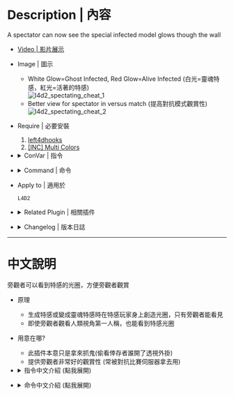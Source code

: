 # Description | 內容
A spectator can now see the special infected model glows though the wall

* [Video | 影片展示](https://www.bilibili.com/video/BV1Xq4y1a7ie)

* Image | 圖示
    * White Glow=Ghost Infected, Red Glow=Alive Infected (白光=靈魂特感，紅光=活著的特感)
    <br/>![l4d2_spectating_cheat_1](image/l4d2_spectating_cheat_1.jpg)
    * Better view for spectator in versus match (提高對抗模式觀賞性)
    <br/>![l4d2_spectating_cheat_2](image/l4d2_spectating_cheat_2.jpg)

* Require | 必要安裝
    1. [left4dhooks](https://forums.alliedmods.net/showthread.php?t=321696)
    2. [[INC] Multi Colors](https://github.com/fbef0102/L4D1_2-Plugins/releases/tag/Multi-Colors)

* <details><summary>ConVar | 指令</summary>

    * cfg\sourcemod\l4d2_specting_cheat.cfg
        ```php
        // Ghost SI glow color, Three values between 0-255 separated by spaces. RGB Color255 - Red Green Blue.
        l4d2_specting_cheat_ghost_color "255 255 255"

        // Alive SI glow color, Three values between 0-255 separated by spaces. RGB Color255 - Red Green Blue.
        l4d2_specting_cheat_alive_color "255 0 0"

        // Players with these flags have access to use command to toggle Speatator watching cheat. (Empty = Everyone, -1: Nobody)
        l4d2_specting_cheat_use_command_flag "z"

        // Enable Speatator watching cheat for spectators default? [1-Enable/0-Disable]
        l4d2_specting_cheat_default_value "0"
        ```
</details>

* <details><summary>Command | 命令</summary>

    * **Toggle Speatator watching cheat (spectator only)**
        ```php
        sm_speccheat
        sm_watchcheat
        sm_lookcheat
        sm_seecheat
        sm_meetcheat
        sm_starecheat
        sm_hellocheat
        sm_areyoucheat
        sm_fuckyoucheat
        sm_zzz
        ```
</details>

* Apply to | 適用於
    ```
    L4D2
    ```

* <details><summary>Related Plugin | 相關插件</summary>

    1. [Attachments API](https://forums.alliedmods.net/showthread.php?t=325651): Allows plugins to attach things to weapons. Fixes player attachments when their model changes.
        > 檢測玩家模組變更的API

    2. [l4d_flashlight_speconly](https://github.com/fbef0102/Game-Private_Plugin/tree/main/Plugin_%E6%8F%92%E4%BB%B6/Spectator_%E6%97%81%E8%A7%80%E8%80%85/l4d_flashlight_speconly): Attaches an extra flashlight to spectators and dead survivors.
        > 給死亡玩家或旁觀者手電筒，照亮地圖

    3. [HP Sprite](https://forums.alliedmods.net/showthread.php?p=2735149): Shows a sprite at the client head based on its HP
        > 頭上有血量提示，給旁觀者更好的觀賞性

    4. [l4d2healthglow](https://github.com/fbef0102/Game-Private_Plugin/tree/main/Plugin_%E6%8F%92%E4%BB%B6/Survivor_%E4%BA%BA%E9%A1%9E/l4d2healthglow): Gives the Survivors a health glow around them + For the infected, survivors always glow with a non-disappearing aura. (Even if survivor doesn't move or walk)
        > 根據玩家生命值狀態給予輪廓光圈適當的顏色 + 對抗模式中，特感永遠能看到人類光圈 (即使人類靜走或不動)

    5. [l4d2_wallhack_cheat](https://github.com/fbef0102/Game-Private_Plugin/tree/main/Plugin_%E6%8F%92%E4%BB%B6/Nothing_Impossible_%E7%84%A1%E7%90%86%E6%94%B9%E9%80%A0%E7%89%88/l4d2_wallhack_cheat): Admins can use commands to see the infected model glows though the wall
        > 管理員輸入指令能透視看到特感
</details>

* <details><summary>Changelog | 版本日誌</summary>

    * v3.0 (2024-10-26)
        * Idle player can not see the glow
        * Fixed jockey glow disappear if survivor leaves the game during ridden

    * v2.9 (2024-3-19)
        * Require Attachments API

    * v2.8 (2023-6-19)
        * Optimize code and improve performance

    * v2.6 (2023-2-4)
        * Remove glow if client leaves the game

    * v2.5 (2023-1-27)
        * Support [confoglcompmod Plugin](https://github.com/SirPlease/L4D2-Competitive-Rework/blob/master/addons/sourcemod/scripting/confoglcompmod/GhostTank.sp#L216): This plugin change tank into ghost state when tank spawns

    * v2.4 (2023-1-22)
        * Support [l4d2_profitless_ai_tank Plugin](https://github.com/SirPlease/L4D2-Competitive-Rework/blob/master/addons/sourcemod/scripting/l4d2_profitless_ai_tank.sp)

    * v2.3 (2022-12-5)
        * Support [Zombie Change Class Plugin](https://github.com/fbef0102/Game-Private_Plugin/tree/main/Plugin_%E6%8F%92%E4%BB%B6/Versus_%E5%B0%8D%E6%8A%97%E6%A8%A1%E5%BC%8F/l4d_zcs)

    * v2.2
        * Remake code
        * Alive SI glow color
        * Ghost SI glow color
        * Admin Flag to toggle Speatator watching cheat
        * Enable Speatator watching cheat for spectators default valve

    * v1.0
        * Initial Release
</details>

- - - -
# 中文說明
旁觀者可以看到特感的光圈，方便旁觀者觀賞

* 原理
    * 生成特感或變成靈魂特感時在特感玩家身上創造光圈，只有旁觀者能看見
    * 即使旁觀者觀看人類視角第一人稱，也能看到特感光圈

* 用意在哪?
    * 此插件本意只是拿來抓鬼(偷看倖存者誰開了透視外掛)
    * 提供旁觀者非常好的觀賞性 (常被對抗比賽伺服器拿去用)

* <details><summary>指令中文介紹 (點我展開)</summary>

    * cfg\sourcemod\l4d2_specting_cheat.cfg
        ```php
        // 靈魂特感的光圈顏色. 三個0-255的數值，需要空白間隔. (RGB 三色)
        l4d2_specting_cheat_ghost_color "255 255 255"

        // 活著特感的光圈顏色. 三個0-255的數值，需要空白間隔. (RGB 三色)
        l4d2_specting_cheat_alive_color "255 0 0"

        // 擁有這些權限的玩家，才可以輸入命令開關 (留白 = 任何人都能, -1: 無人)
        l4d2_specting_cheat_use_command_flag "z"

        // 為1時，自動幫旁觀者打開特感的光圈
        l4d2_specting_cheat_default_value "0"
        ```
</details>

* <details><summary>命令中文介紹 (點我展開)</summary>

    * **使用指令關閉或開啟光圈 (旁觀者專用)**
        ```php
        sm_speccheat
        sm_watchcheat
        sm_lookcheat
        sm_seecheat
        sm_meetcheat
        sm_starecheat
        sm_hellocheat
        sm_areyoucheat
        sm_fuckyoucheat
        sm_zzz
        ```
</details>
